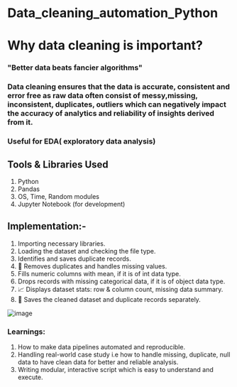 # Data_cleaning_automation_Python
# Why data cleaning is important?
### "Better data beats fancier algorithms"
### Data cleaning ensures that the data is accurate, consistent and error free as raw data often consist of messy,missing, inconsistent, duplicates, outliers which can negatively impact the accuracy of analytics and reliability of insights derived from it.
### Useful for EDA( exploratory data analysis)

## Tools & Libraries Used
1. Python
2. Pandas
3. OS, Time, Random modules
4. Jupyter Notebook (for development)

## Implementation:-
1. Importing necessary libraries.
2. Loading the dataset and checking the file type.
3. Identifies and saves duplicate records.
4. 🧹 Removes duplicates and handles missing values.
5. Fills numeric columns with mean, if it is of int data type.
6. Drops records with missing categorical data, if it is of object data type.
7. 📈 Displays dataset stats: row & column count, missing data summary.
8. 💾 Saves the cleaned dataset and duplicate records separately.

![image](https://github.com/user-attachments/assets/1a6ec07a-c3d4-4b60-9de9-ae1906df401e)

### Learnings:
1. How to make data pipelines automated and reproducible.
2. Handling real-world case study i.e how to handle missing, duplicate, null data to have clean data for better and reliable analysis.
3. Writing modular, interactive script which is easy to understand and execute.



